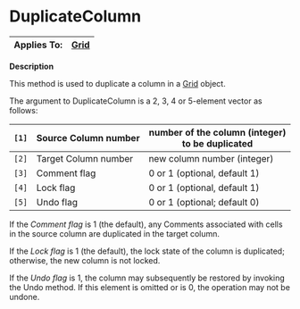 




<h1 class="heading"><span class="name">DuplicateColumn</span></h1>

| Applies To: | [Grid](../a-z/grid.md) |
| --- | ---  |


**Description**


This method is used to duplicate a column in a [Grid](../a-z/grid.md) object.


The argument to DuplicateColumn is a 2, 3, 4 or 5-element vector as follows:


| `[1]` | Source Column number | number of the column (integer) to be duplicated |
| --- | --- | ---  |
| `[2]` | Target Column number | new column number (integer) |
| `[3]` | Comment flag | 0 or 1 (optional, default 1) |
| `[4]` | Lock flag | 0 or 1 (optional, default 1) |
| `[5]` | Undo flag | 0 or 1 (optional; default 0) |


If the *Comment flag* is 1 (the default), any Comments associated with cells in the source column are duplicated in the target column.


If the *Lock flag* is 1 (the default), the lock state of the column is duplicated; otherwise, the new column is not locked.


If the *Undo flag* is 1, the column may subsequently be restored by invoking the Undo method. If this element is omitted or is 0, the operation may not be undone.



